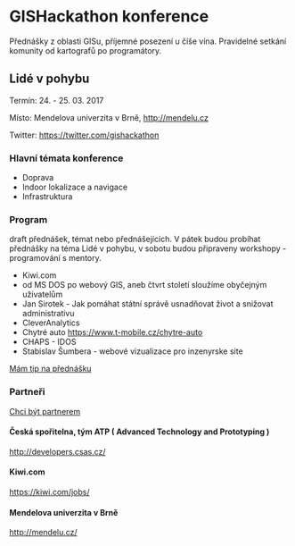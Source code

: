 # GISHackathon konference

Přednášky z oblasti GISu, příjemné posezení u číše vína. Pravidelné setkání komunity od kartografů po programátory.

## Lidé v pohybu

Termín: 24. - 25. 03. 2017

Místo: Mendelova univerzita v Brně, http://mendelu.cz

Twitter: https://twitter.com/gishackathon


### Hlavní témata konference
* Doprava
* Indoor lokalizace a navigace
* Infrastruktura

### Program

draft přednášek, témat nebo přednášejících. V pátek budou probíhat přednášky na téma Lidé v pohybu, v sobotu budou připraveny workshopy - programování s mentory.

- Kiwi.com
- od MS DOS po webový GIS, aneb čtvrt století sloužíme obyčejným uživatelům
- Jan Sirotek - Jak pomáhat státní správě usnadňovat život a snižovat administrativu
- CleverAnalytics
- Chytré auto https://www.t-mobile.cz/chytre-auto
- CHAPS - IDOS
- Stabislav Šumbera - webové vizualizace pro inzenyrske site

[Mám tip na přednášku](mailto:gishackathon@dumo.cz)

### Partneři

[Chci být partnerem](mailto:gishackathon@dumo.cz)

#### Česká spořitelna, tým ATP ( Advanced Technology and Prototyping )

http://developers.csas.cz/

#### Kiwi.com

https://kiwi.com/jobs/


#### Mendelova univerzita v Brně

http://mendelu.cz/

